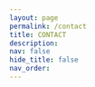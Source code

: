 ```yaml
---
layout: page
permalink: /contact
title: CONTACT
description: 
nav: false
hide_title: false
nav_order: 
---
```

                           
